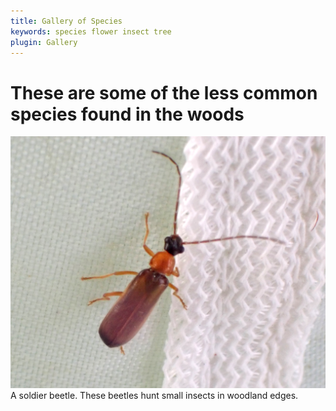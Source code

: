 ```yaml
---
title: Gallery of Species
keywords: species flower insect tree
plugin: Gallery
---
```



# These are some of the less common species found in the woods

![Rhagonycha lutea](invertebrates/Rhagonycha_lutea.jpg "Rhagonycha lutea")
A soldier beetle. These beetles hunt small insects in woodland edges.

